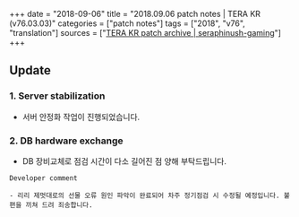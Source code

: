 +++
date = "2018-09-06"
title = "2018.09.06 patch notes | TERA KR (v76.03.03)"
categories = ["patch notes"]
tags = ["2018", "v76", "translation"]
sources = ["[TERA KR patch archive | seraphinush-gaming](/ko/patch/2018/v76-03-03)"]
+++

## Update

### **1.** Server stabilization
- 서버 안정화 작업이 진행되었습니다.

### **2.** DB hardware exchange
- DB 장비교체로 점검 시간이 다소 길어진 점 양해 부탁드립니다.

```
Developer comment

- 리리 제멋대로의 선물 오류 원인 파악이 완료되어 차주 정기점검 시 수정될 예정입니다. 불편을 끼쳐 드려 죄송합니다.
```
